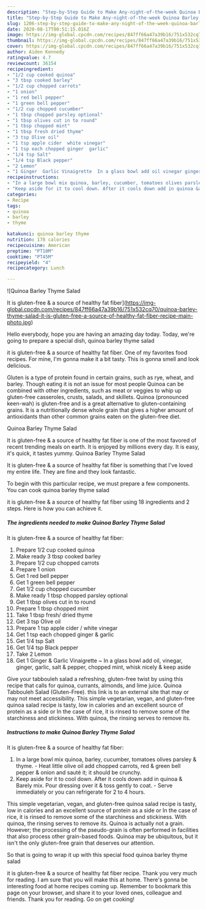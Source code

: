 ```yaml
---
description: "Step-by-Step Guide to Make Any-night-of-the-week Quinoa Barley Thyme Salad   It is gluten-free &amp;amp; a source of healthy fat fiber"
title: "Step-by-Step Guide to Make Any-night-of-the-week Quinoa Barley Thyme Salad   It is gluten-free &amp;amp; a source of healthy fat fiber"
slug: 1206-step-by-step-guide-to-make-any-night-of-the-week-quinoa-barley-thyme-salad-it-is-gluten-free-and-amp-a-source-of-healthy-fat-fiber
date: 2020-08-17T00:51:15.016Z
image: https://img-global.cpcdn.com/recipes/847ff66a47a39b16/751x532cq70/quinoa-barley-thyme-salad-it-is-gluten-free-a-source-of-healthy-fat-fiber-recipe-main-photo.jpg
thumbnail: https://img-global.cpcdn.com/recipes/847ff66a47a39b16/751x532cq70/quinoa-barley-thyme-salad-it-is-gluten-free-a-source-of-healthy-fat-fiber-recipe-main-photo.jpg
cover: https://img-global.cpcdn.com/recipes/847ff66a47a39b16/751x532cq70/quinoa-barley-thyme-salad-it-is-gluten-free-a-source-of-healthy-fat-fiber-recipe-main-photo.jpg
author: Aiden Kennedy
ratingvalue: 4.7
reviewcount: 36154
recipeingredient:
- "1/2 cup cooked quinoa"
- "3 tbsp cooked barley"
- "1/2 cup chopped carrots"
- "1 onion"
- "1 red bell pepper"
- "1 green bell pepper"
- "1/2 cup chopped cucumber"
- "1 tbsp chopped parsley optional"
- "1 tbsp olives cut in to round"
- "1 tbsp chopped mint"
- "1 tbsp fresh dried thyme"
- "3 tsp Olive oil"
- "1 tsp apple cider  white vinegar"
- "1 tsp each chopped ginger  garlic"
- "1/4 tsp Salt"
- "1/4 tsp Black pepper"
- "2 Lemon"
- "1 Ginger  Garlic Vinaigrette  In a glass bowl add oil vinegar ginger garlic salt  pepper chopped mint whisk nicely  keep aside"
recipeinstructions:
- "In a large bowl mix quinoa, barley, cucumber, tomatoes olives parsley &amp; thyme.  Heat little olive oil add chopped carrots, red &amp; green bell pepper &amp; onion and sauté it; it should be crunchy."
- "Keep aside for it to cool down. After it cools down add in quinoa &amp; Barely mix. Pour dressing over it &amp; toss gently to coat. Serve immediately or you can refrigerate for 2 to 4 hours."
categories:
- Recipe
tags:
- quinoa
- barley
- thyme

katakunci: quinoa barley thyme 
nutrition: 178 calories
recipecuisine: American
preptime: "PT10M"
cooktime: "PT45M"
recipeyield: "4"
recipecategory: Lunch

---
```



![Quinoa Barley Thyme Salad


It is gluten-free &amp; a source of healthy fat fiber](https://img-global.cpcdn.com/recipes/847ff66a47a39b16/751x532cq70/quinoa-barley-thyme-salad-it-is-gluten-free-a-source-of-healthy-fat-fiber-recipe-main-photo.jpg)

Hello everybody, hope you are having an amazing day today. Today, we're going to prepare a special dish, quinoa barley thyme salad


it is gluten-free &amp; a source of healthy fat fiber. One of my favorites food recipes. For mine, I'm gonna make it a bit tasty. This is gonna smell and look delicious.

Gluten is a type of protein found in certain grains, such as rye, wheat, and barley. Though eating it is not an issue for most people Quinoa can be combined with other ingredients, such as meat or veggies to whip up gluten-free casseroles, crusts, salads, and skillets. Quinoa (pronounced keen-wah) is gluten-free and is a great alternative to gluten-containing grains. It is a nutritionally dense whole grain that gives a higher amount of antioxidants than other common grains eaten on the gluten-free diet.

Quinoa Barley Thyme Salad


It is gluten-free &amp; a source of healthy fat fiber is one of the most favored of recent trending meals on earth. It is enjoyed by millions every day. It is easy, it's quick, it tastes yummy. Quinoa Barley Thyme Salad


It is gluten-free &amp; a source of healthy fat fiber is something that I've loved my entire life. They are fine and they look fantastic.


To begin with this particular recipe, we must prepare a few components. You can cook quinoa barley thyme salad


it is gluten-free &amp; a source of healthy fat fiber using 18 ingredients and 2 steps. Here is how you can achieve it.

<!--inarticleads1-->

##### The ingredients needed to make Quinoa Barley Thyme Salad


It is gluten-free &amp; a source of healthy fat fiber:

1. Prepare 1/2 cup cooked quinoa
1. Make ready 3 tbsp cooked barley
1. Prepare 1/2 cup chopped carrots
1. Prepare 1 onion
1. Get 1 red bell pepper
1. Get 1 green bell pepper
1. Get 1/2 cup chopped cucumber
1. Make ready 1 tbsp chopped parsley optional
1. Get 1 tbsp olives cut in to round
1. Prepare 1 tbsp chopped mint
1. Take 1 tbsp fresh/ dried thyme
1. Get 3 tsp Olive oil
1. Prepare 1 tsp apple cider / white vinegar
1. Get 1 tsp each chopped ginger &amp; garlic
1. Get 1/4 tsp Salt
1. Get 1/4 tsp Black pepper
1. Take 2 Lemon
1. Get 1 Ginger &amp; Garlic Vinaigrette ~ In a glass bowl add oil, vinegar, ginger, garlic, salt &amp; pepper, chopped mint, whisk nicely &amp; keep aside


Give your tabbouleh salad a refreshing, gluten-free twist by using this recipe that calls for quinoa, currants, almonds, and lime juice. Quinoa Tabbouleh Salad (Gluten-Free). this link is to an external site that may or may not meet accessibility. This simple vegetarian, vegan, and gluten-free quinoa salad recipe is tasty, low in calories and an excellent source of protein as a side or In the case of rice, it is rinsed to remove some of the starchiness and stickiness. With quinoa, the rinsing serves to remove its. 

<!--inarticleads2-->

##### Instructions to make Quinoa Barley Thyme Salad


It is gluten-free &amp; a source of healthy fat fiber:

1. In a large bowl mix quinoa, barley, cucumber, tomatoes olives parsley &amp; thyme. -  Heat little olive oil add chopped carrots, red &amp; green bell pepper &amp; onion and sauté it; it should be crunchy.
1. Keep aside for it to cool down. After it cools down add in quinoa &amp; Barely mix. Pour dressing over it &amp; toss gently to coat. - Serve immediately or you can refrigerate for 2 to 4 hours.


This simple vegetarian, vegan, and gluten-free quinoa salad recipe is tasty, low in calories and an excellent source of protein as a side or In the case of rice, it is rinsed to remove some of the starchiness and stickiness. With quinoa, the rinsing serves to remove its. Quinoa is actually not a grain. However; the processing of the pseudo-grain is often performed in facilities that also process other grain-based foods. Quinoa may be ubiquitous, but it isn&#39;t the only gluten-free grain that deserves our attention. 

So that is going to wrap it up with this special food quinoa barley thyme salad


it is gluten-free &amp; a source of healthy fat fiber recipe. Thank you very much for reading. I am sure that you will make this at home. There's gonna be interesting food at home recipes coming up. Remember to bookmark this page on your browser, and share it to your loved ones, colleague and friends. Thank you for reading. Go on get cooking!

